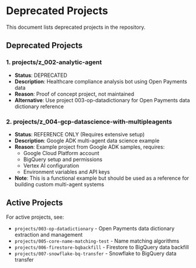 # Deprecated Projects

This document lists deprecated projects in the repository.

## Deprecated Projects

### 1. projects/z_002-analytic-agent
- **Status**: DEPRECATED
- **Description**: Healthcare compliance analysis bot using Open Payments data
- **Reason**: Proof of concept project, not maintained
- **Alternative**: Use project 003-op-datadictionary for Open Payments data dictionary reference

### 2. projects/z_004-gcp-datascience-with-multipleagents
- **Status**: REFERENCE ONLY (Requires extensive setup)
- **Description**: Google ADK multi-agent data science example
- **Reason**: Example project from Google ADK samples, requires:
  - Google Cloud Platform account
  - BigQuery setup and permissions
  - Vertex AI configuration
  - Environment variables and API keys
- **Note**: This is a functional example but should be used as a reference for building custom multi-agent systems

## Active Projects

For active projects, see:
- `projects/003-op-datadictionary` - Open Payments data dictionary extraction and management
- `projects/005-core-name-matching-test` - Name matching algorithms
- `projects/006-firestore-bqbackfill` - Firestore to BigQuery data backfill
- `projects/007-snowflake-bq-transfer` - Snowflake to BigQuery data transfer